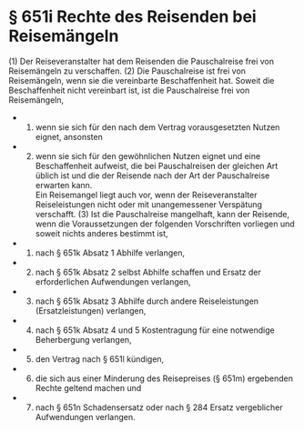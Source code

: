 # § 651i Rechte des Reisenden bei Reisemängeln
(1) Der Reiseveranstalter hat dem Reisenden die Pauschalreise frei von Reisemängeln zu verschaffen.
(2) Die Pauschalreise ist frei von Reisemängeln, wenn sie die vereinbarte Beschaffenheit hat. Soweit die Beschaffenheit nicht vereinbart ist, ist die Pauschalreise frei von Reisemängeln,
* 1. wenn sie sich für den nach dem Vertrag vorausgesetzten Nutzen eignet, ansonsten
* 2. wenn sie sich für den gewöhnlichen Nutzen eignet und eine Beschaffenheit aufweist, die bei Pauschalreisen der gleichen Art üblich ist und die der Reisende nach der Art der Pauschalreise erwarten kann.  
Ein Reisemangel liegt auch vor, wenn der Reiseveranstalter Reiseleistungen nicht oder mit unangemessener Verspätung verschafft.
(3) Ist die Pauschalreise mangelhaft, kann der Reisende, wenn die Voraussetzungen der folgenden Vorschriften vorliegen und soweit nichts anderes bestimmt ist,
* 1. nach § 651k Absatz 1 Abhilfe verlangen,
* 2. nach § 651k Absatz 2 selbst Abhilfe schaffen und Ersatz der erforderlichen Aufwendungen verlangen,
* 3. nach § 651k Absatz 3 Abhilfe durch andere Reiseleistungen (Ersatzleistungen) verlangen,
* 4. nach § 651k Absatz 4 und 5 Kostentragung für eine notwendige Beherbergung verlangen,
* 5. den Vertrag nach § 651l kündigen,
* 6. die sich aus einer Minderung des Reisepreises (§ 651m) ergebenden Rechte geltend machen und
* 7. nach § 651n Schadensersatz oder nach § 284 Ersatz vergeblicher Aufwendungen verlangen.